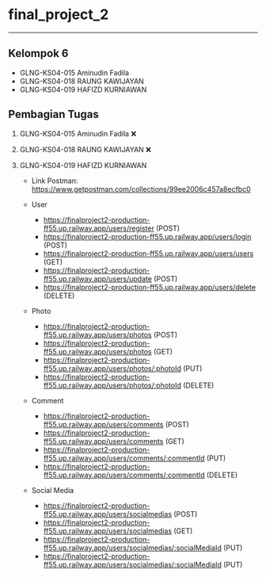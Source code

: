 # final_project_2

----
## Kelompok 6
- GLNG-KS04-015 Aminudin Fadila 
- GLNG-KS04-018 RAUNG KAWIJAYAN 
- GLNG-KS04-019 HAFIZD KURNIAWAN 

## Pembagian Tugas
1. GLNG-KS04-015 Aminudin Fadila  :x:

2. GLNG-KS04-018 RAUNG KAWIJAYAN  :x:

3. GLNG-KS04-019 HAFIZD KURNIAWAN 
    * Link Postman: https://www.getpostman.com/collections/99ee2006c457a8ecfbc0
    * User
      * https://finalproject2-production-ff55.up.railway.app/users/register (POST)
      * https://finalproject2-production-ff55.up.railway.app/users/login    (POST)
      * https://finalproject2-production-ff55.up.railway.app/users/users    (GET)
      * https://finalproject2-production-ff55.up.railway.app/users/update   (POST)
      * https://finalproject2-production-ff55.up.railway.app/users/delete   (DELETE)
      
    * Photo
      * https://finalproject2-production-ff55.up.railway.app/users/photos         (POST)
      * https://finalproject2-production-ff55.up.railway.app/users/photos         (GET)
      * https://finalproject2-production-ff55.up.railway.app/users/photos/:photoId (PUT)
      * https://finalproject2-production-ff55.up.railway.app/users/photos/:photoId (DELETE)
      
    * Comment
      * https://finalproject2-production-ff55.up.railway.app/users/comments           (POST)
      * https://finalproject2-production-ff55.up.railway.app/users/comments           (GET)
      * https://finalproject2-production-ff55.up.railway.app/users/comments/:commentId (PUT)
      * https://finalproject2-production-ff55.up.railway.app/users/comments/:commentId (DELETE)
      
    * Social Media
      * https://finalproject2-production-ff55.up.railway.app/users/socialmedias               (POST)
      * https://finalproject2-production-ff55.up.railway.app/users/socialmedias               (GET)
      * https://finalproject2-production-ff55.up.railway.app/users/socialmedias/:socialMediaId (PUT)
      * https://finalproject2-production-ff55.up.railway.app/users/socialmedias/:socialMediaId (PUT)
    
    
